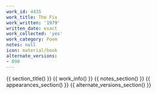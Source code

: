 ```yaml
---
work_id: 4435
work_title: The Fix
work_written: '1979'
written_date: exact
work_collected: 'yes'
work_category: Poem
notes: null
icon: material/book
alternate_versions:
- 890
---
```


{{ section_title() }}
{{ work_info() }}
{{ notes_section() }}
{{ appearances_section() }}
{{ alternate_versions_section() }}